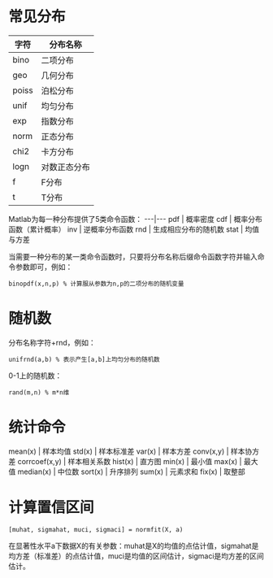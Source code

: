 # 常见分布

字符 | 分布名称
----|--------
bino | 二项分布
geo | 几何分布
poiss | 泊松分布
unif | 均匀分布
exp | 指数分布
norm | 正态分布
chi2 | 卡方分布
logn | 对数正态分布
f | F分布
t | T分布

Matlab为每一种分布提供了5类命令函数：
---|---
pdf | 概率密度
cdf | 概率分布函数（累计概率）
inv | 逆概率分布函数
rnd | 生成相应分布的随机数
stat | 均值与方差

当需要一种分布的某一类命令函数时，只要将分布名称后缀命令函数字符并输入命令参数即可，例如：
```
binopdf(x,n,p) % 计算服从参数为n,p的二项分布的随机变量
```

# 随机数
分布名称字符+rnd，例如：
```
unifrnd(a,b) % 表示产生[a,b]上均匀分布的随机数
```
0-1上的随机数：
```
rand(m,n) % m*n维
```

# 统计命令
mean(x) | 样本均值
std(x) | 样本标准差
var(x) | 样本方差
conv(x,y) | 样本协方差
corrcoef(x,y) | 样本相关系数
hist(x) | 直方图
min(x) | 最小值
max(x) | 最大值
median(x) | 中位数
sort(x) | 升序排列
sum(x) | 元素求和
fix(x) | 取整部

# 计算置信区间
```
[muhat, sigmahat, muci, sigmaci] = normfit(X, a)
```
在显著性水平a下数据X的有关参数：muhat是X的均值的点估计值，sigmahat是均方差（标准差）的点估计值，muci是均值的区间估计，sigmaci是均方差的区间估计。
